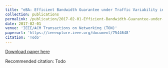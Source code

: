 ```yaml
---
title: "eBA: Efficient Bandwidth Guarantee under Traffic Variability in Datacenters"
collection: publications
permalink: /publication/2017-02-01-Efficient-Bandwidth-Guarantee-under-Traffic-Variability-in-Datacenters
date: 2017-02-01
venue: 'IEEE/ACM Transactions on Networking (TON)'
paperurl: 'https://ieeexplore.ieee.org/document/7544648'
citation: 'Todo'
---
```


<a href='https://ieeexplore.ieee.org/document/7544648'>Download paper here</a>

Recommended citation: Todo